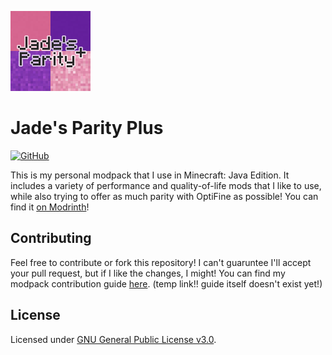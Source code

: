![Jade's Parity Plus Icon](https://github.com/jadelily18/jades-parity-plus/blob/master/icon.png)

# Jade's Parity Plus
[![GitHub](https://img.shields.io/github/license/jadelily18/jades-parity-plus?style=flat-square)](https://github.com/jadelily18/jades-parity-plus/blob/master/LICENSE)

This is my personal modpack that I use in Minecraft: Java Edition. It includes a variety of performance and quality-of-life mods that I like to use, while also trying to offer as much parity with OptiFine as possible! You can find it [on Modrinth](https://modrinth.com/modpack/jpp/)!

## Contributing
Feel free to contribute or fork this repository! I can't guaruntee I'll accept your pull request, but if I like the changes, I might! You can find my modpack contribution guide [here](https://docs.lilydev.com). (temp link!! guide itself doesn't exist yet!)

## License
Licensed under [GNU General Public License v3.0](https://github.com/jadelily18/jades-parity-plus/blob/master/LICENSE).
